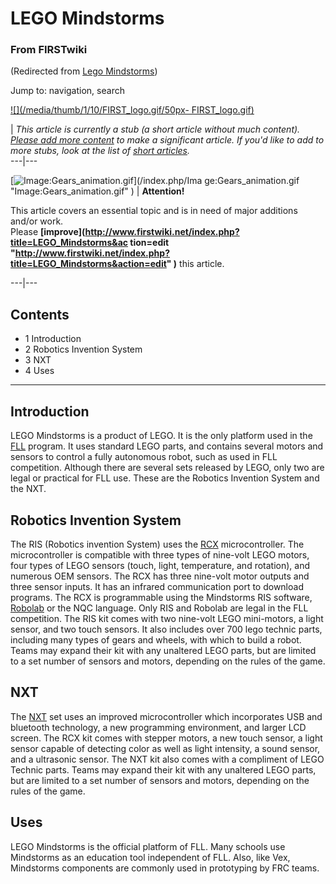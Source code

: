 # LEGO Mindstorms

### From FIRSTwiki

(Redirected from [Lego
Mindstorms](/index.php?title=Lego_Mindstorms&redirect=no "Lego Mindstorms" ))

Jump to: navigation, search

[![](/media/thumb/1/10/FIRST_logo.gif/50px-
FIRST_logo.gif)](/index.php/Image:FIRST_logo.gif "" )

|  _This article is currently a stub (a short article without much content).
[Please add more
content](http://www.firstwiki.net/index.php?title=LEGO_Mindstorms&action=edit
"http://www.firstwiki.net/index.php?title=LEGO_Mindstorms&action=edit" ) to
make a significant article. If you'd like to add to more stubs, look at the
list of [short articles](/index.php/Special:Shortpages "Special:Shortpages"
)._  
---|---  
  
  

[![Image:Gears_animation.gif](/media/1/14/Gears_animation.gif)](/index.php/Ima
ge:Gears_animation.gif "Image:Gears_animation.gif" ) |  **Attention!**  

This article covers an essential topic and is in need of major additions
and/or work.  
Please **[improve](http://www.firstwiki.net/index.php?title=LEGO_Mindstorms&ac
tion=edit
"http://www.firstwiki.net/index.php?title=LEGO_Mindstorms&action=edit" )**
this article.  
  
---|---  
  
## Contents

  * 1 Introduction
  * 2 Robotics Invention System
  * 3 NXT
  * 4 Uses  
---  
  

## Introduction

LEGO Mindstorms is a product of LEGO. It is the only platform used in the
[FLL](/index.php/FLL "FLL" ) program. It uses standard LEGO parts, and
contains several motors and sensors to control a fully autonomous robot, such
as used in FLL competition. Although there are several sets released by LEGO,
only two are legal or practical for FLL use. These are the Robotics Invention
System and the NXT.


## Robotics Invention System

The RIS (Robotics invention System) uses the
[RCX](/index.php?title=RCX&action=edit "RCX" ) microcontroller. The
microcontroller is compatible with three types of nine-volt LEGO motors, four
types of LEGO sensors (touch, light, temperature, and rotation), and numerous
OEM sensors. The RCX has three nine-volt motor outputs and three sensor
inputs. It has an infrared communication port to download programs. The RCX is
programmable using the Mindstorms RIS software,
[Robolab](/index.php?title=Robolab&action=edit "Robolab" ) or the NQC
language. Only RIS and Robolab are legal in the FLL competition. The RIS kit
comes with two nine-volt LEGO mini-motors, a light sensor, and two touch
sensors. It also includes over 700 lego technic parts, including many types of
gears and wheels, with which to build a robot. Teams may expand their kit with
any unaltered LEGO parts, but are limited to a set number of sensors and
motors, depending on the rules of the game.


## NXT

The [NXT](/index.php/NXT "NXT" ) set uses an improved microcontroller which
incorporates USB and bluetooth technology, a new programming environment, and
larger LCD screen. The RCX kit comes with stepper motors, a new touch sensor,
a light sensor capable of detecting color as well as light intensity, a sound
sensor, and a ultrasonic sensor. The NXT kit also comes with a compliment of
LEGO Technic parts. Teams may expand their kit with any unaltered LEGO parts,
but are limited to a set number of sensors and motors, depending on the rules
of the game.


## Uses

LEGO Mindstorms is the official platform of FLL. Many schools use Mindstorms
as an education tool independent of FLL. Also, like Vex, Mindstorms components
are commonly used in prototyping by FRC teams.

